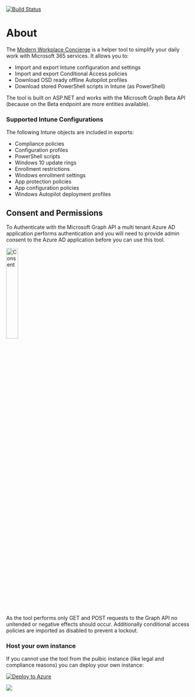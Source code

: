 [![Build Status](https://dev.azure.com/nicolonsky/ModernWorkplaceTools/_apis/build/status/nicolonsky.IntuneConcierge?branchName=master)](https://dev.azure.com/nicolonsky/ModernWorkplaceTools/_build/latest?definitionId=2&branchName=master)

# About

The [Modern Workplace Concierge](https://mwconcierge.azurewebsites.net/) is a helper tool to simplify your daily work with Microsoft 365 services. It allows you to:

* Import and export Intune configuration and settings
* Import and export Conditional Access policies
* Download OSD ready offline Autopilot profiles
* Download stored PowerShell scripts in Intune (as PowerShell)

The tool is built on ASP.NET and works with the Microsoft Graph Beta API (because on the Beta endpoint are more entities available).

### Supported Intune Configurations

The following Intune objects are included in exports:

* Compliance policies
* Configuration profiles
* PowerShell scripts
* Windows 10 update rings
* Enrollment restrictions
* Windows enrollment settings
* App protection policies
* App configuration policies
* Windows Autopilot deployment profiles
## Consent and Permissions

To Authenticate with the Microsoft Graph API a multi tenant Azure AD application performs authentication and you will need to provide admin consent to the Azure AD application before you can use this tool.

<img src="https://github.com/nicolonsky/ModernWorkplaceConcierge/blob/master/Doc/Consent.png" alt="Consent" width="25%">

As the tool performs only GET and POST requests to the Graph API no unitended or negative effects should occur. Additionally conditional access policies are imported as disabled to prevent a lockout.

### Host your own instance

If you cannot use the tool from the pulbic instance (like legal and compliance reasons) you can deploy your own instance:

[![Deploy to Azure](https://azurecomcdn.azureedge.net/mediahandler/acomblog/media/Default/blog/deploybutton.png)](https://azuredeploy.net/)

<a href="http://armviz.io/#/?load=https://raw.githubusercontent.com/nicolonsky/ModernWorkplaceConcierge/dev/azuredeploy.json" target="_blank">
  <img src="http://armviz.io/visualizebutton.png"/>
</a>